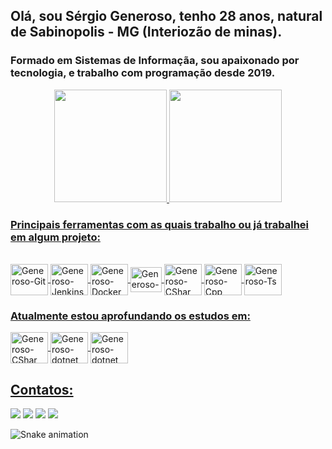 ## Olá, sou Sérgio Generoso, tenho 28 anos, natural de Sabinopolis - MG (Interiozão de minas).
### Formado em Sistemas de Informaçãa, sou apaixonado por tecnologia, e trabalho com programação desde 2019.

<div align="center">
  <a href="https://github.com/sergiogeneroso">
  <img height="180em" src="https://github-readme-stats.vercel.app/api?username=sergiogeneroso&show_icons=true&theme=gruvbox&include_all_commits=true&count_private=true"/>
  <img height="180em" src="https://github-readme-stats.vercel.app/api/top-langs/?username=sergiogeneroso&layout=compact&langs_count=7&theme=gruvbox"/>
</div>

 
### Principais ferramentas com as quais trabalho ou já trabalhei em algum projeto: 
<div style="display: inline_block"><br>
  <img align="center" alt="Generoso-Git" height="50" width="60" src="https://cdn.jsdelivr.net/gh/devicons/devicon/icons/git/git-original.svg">
  <img align="center" alt="Generoso-Jenkins" height="50" width="60" src="https://cdn.jsdelivr.net/gh/devicons/devicon/icons/jenkins/jenkins-original.svg">
  <img align="center" alt="Generoso-Docker" height="50" width="60" src="https://cdn.jsdelivr.net/gh/devicons/devicon/icons/docker/docker-original.svg">
  <img align="center" alt="Generoso-Delphi" height="40" width="50" src="https://dtffvb2501i0o.cloudfront.net/images/logos/logo-page/delphi-logo-1024.png">
  <img align="center" alt="Generoso-CShar" height="50" width="60" src="https://cdn.jsdelivr.net/gh/devicons/devicon/icons/csharp/csharp-original.svg">
  <img align="center" alt="Generoso-Cpp" height="50" width="60" src="https://cdn.jsdelivr.net/gh/devicons/devicon/icons/cplusplus/cplusplus-original.svg">
  <img align="center" alt="Generoso-Ts" height="50" width="60" src="https://cdn.jsdelivr.net/gh/devicons/devicon/icons/typescript/typescript-original.svg">
</div>
  
### Atualmente estou aprofundando os estudos em:
<div style="display: inline_block">
  <img align="center" alt="Generoso-CShar" height="50" width="60" src="https://cdn.jsdelivr.net/gh/devicons/devicon/icons/csharp/csharp-original.svg">
  <img align="center" alt="Generoso-dotnet" height="50" width="60" src="https://cdn.jsdelivr.net/gh/devicons/devicon/icons/dotnetcore/dotnetcore-original.svg">
  <img align="center" alt="Generoso-dotnet" height="50" width="60" src="https://cdn.jsdelivr.net/gh/devicons/devicon/icons/python/python-original.svg">
</div>

## Contatos:

<div>
<a href="https://instagram.com/seegeneroso" target="_blank"><img src="https://img.shields.io/badge/-Instagram-%23E4405F?style=for-the-badge&logo=instagram&logoColor=white" target="_blank"></a>
<a href="https://www.twitch.tv/seegenneroso" target="_blank"><img src="https://img.shields.io/badge/Twitch-9146FF?style=for-the-badge&logo=twitch&logoColor=white" target="_blank"></a>
<a href = "mailto:sergiofgeneroso@hotmail.com"><img src="https://img.shields.io/badge/Microsoft_Outlook-0078D4?style=for-the-badge&logo=microsoft-outlook&logoColor=white" target="_blank"></a>
<a href="https://www.linkedin.com/in/seu-usuário-linkedln-aqui" target="_blank"><img src="https://img.shields.io/badge/-LinkedIn-%230077B5?style=for-the-badge&logo=linkedin&logoColor=white" target="_blank"></a>

![Snake animation](https://github.com/sergiogeneroso/sergiogeneroso/blob/output/github-contribution-grid-snake.svg)
</div>
